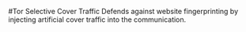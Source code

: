 #Tor Selective Cover Traffic
Defends against website fingerprinting by injecting artificial cover traffic into the communication.
